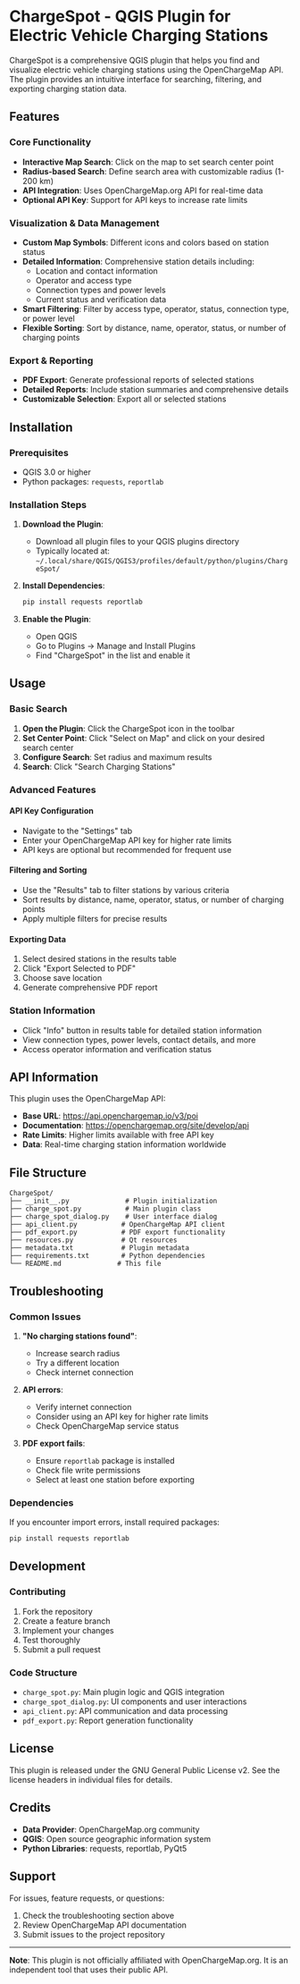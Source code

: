 # ChargeSpot - QGIS Plugin for Electric Vehicle Charging Stations

ChargeSpot is a comprehensive QGIS plugin that helps you find and visualize electric vehicle charging stations using the OpenChargeMap API. The plugin provides an intuitive interface for searching, filtering, and exporting charging station data.

## Features

### Core Functionality
- **Interactive Map Search**: Click on the map to set search center point
- **Radius-based Search**: Define search area with customizable radius (1-200 km)
- **API Integration**: Uses OpenChargeMap.org API for real-time data
- **Optional API Key**: Support for API keys to increase rate limits

### Visualization & Data Management
- **Custom Map Symbols**: Different icons and colors based on station status
- **Detailed Information**: Comprehensive station details including:
  - Location and contact information
  - Operator and access type
  - Connection types and power levels
  - Current status and verification data
- **Smart Filtering**: Filter by access type, operator, status, connection type, or power level
- **Flexible Sorting**: Sort by distance, name, operator, status, or number of charging points

### Export & Reporting
- **PDF Export**: Generate professional reports of selected stations
- **Detailed Reports**: Include station summaries and comprehensive details
- **Customizable Selection**: Export all or selected stations

## Installation

### Prerequisites
- QGIS 3.0 or higher
- Python packages: `requests`, `reportlab`

### Installation Steps

1. **Download the Plugin**:
   - Download all plugin files to your QGIS plugins directory
   - Typically located at: `~/.local/share/QGIS/QGIS3/profiles/default/python/plugins/ChargeSpot/`

2. **Install Dependencies**:
   ```bash
   pip install requests reportlab
   ```

3. **Enable the Plugin**:
   - Open QGIS
   - Go to Plugins → Manage and Install Plugins
   - Find "ChargeSpot" in the list and enable it

## Usage

### Basic Search
1. **Open the Plugin**: Click the ChargeSpot icon in the toolbar
2. **Set Center Point**: Click "Select on Map" and click on your desired search center
3. **Configure Search**: Set radius and maximum results
4. **Search**: Click "Search Charging Stations"

### Advanced Features

#### API Key Configuration
- Navigate to the "Settings" tab
- Enter your OpenChargeMap API key for higher rate limits
- API keys are optional but recommended for frequent use

#### Filtering and Sorting
- Use the "Results" tab to filter stations by various criteria
- Sort results by distance, name, operator, status, or number of charging points
- Apply multiple filters for precise results

#### Exporting Data
1. Select desired stations in the results table
2. Click "Export Selected to PDF"
3. Choose save location
4. Generate comprehensive PDF report

### Station Information
- Click "Info" button in results table for detailed station information
- View connection types, power levels, contact details, and more
- Access operator information and verification status

## API Information

This plugin uses the OpenChargeMap API:
- **Base URL**: https://api.openchargemap.io/v3/poi
- **Documentation**: https://openchargemap.org/site/develop/api
- **Rate Limits**: Higher limits available with free API key
- **Data**: Real-time charging station information worldwide

## File Structure

```
ChargeSpot/
├── __init__.py              # Plugin initialization
├── charge_spot.py           # Main plugin class
├── charge_spot_dialog.py    # User interface dialog
├── api_client.py           # OpenChargeMap API client
├── pdf_export.py           # PDF export functionality
├── resources.py            # Qt resources
├── metadata.txt            # Plugin metadata
├── requirements.txt        # Python dependencies
└── README.md              # This file
```

## Troubleshooting

### Common Issues

1. **"No charging stations found"**:
   - Increase search radius
   - Try a different location
   - Check internet connection

2. **API errors**:
   - Verify internet connection
   - Consider using an API key for higher rate limits
   - Check OpenChargeMap service status

3. **PDF export fails**:
   - Ensure `reportlab` package is installed
   - Check file write permissions
   - Select at least one station before exporting

### Dependencies
If you encounter import errors, install required packages:
```bash
pip install requests reportlab
```

## Development

### Contributing
1. Fork the repository
2. Create a feature branch
3. Implement your changes
4. Test thoroughly
5. Submit a pull request

### Code Structure
- `charge_spot.py`: Main plugin logic and QGIS integration
- `charge_spot_dialog.py`: UI components and user interactions
- `api_client.py`: API communication and data processing
- `pdf_export.py`: Report generation functionality

## License

This plugin is released under the GNU General Public License v2. See the license headers in individual files for details.

## Credits

- **Data Provider**: OpenChargeMap.org community
- **QGIS**: Open source geographic information system
- **Python Libraries**: requests, reportlab, PyQt5

## Support

For issues, feature requests, or questions:
1. Check the troubleshooting section above
2. Review OpenChargeMap API documentation
3. Submit issues to the project repository

---

**Note**: This plugin is not officially affiliated with OpenChargeMap.org. It is an independent tool that uses their public API.

